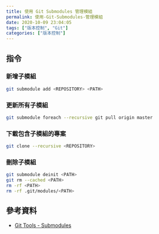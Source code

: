 ```yaml
---
title: 使用 Git Submodules 管理模組
permalink: 使用-Git-Submodules-管理模組
date: 2020-10-09 23:04:05
tags: ["版本控制", "Git"]
categories: ["版本控制"]
---
```


## 指令

### 新增子模組

```BASH
git submodule add <REPOSITORY> <PATH>
```

### 更新所有子模組

```BASH
git submodule foreach --recursive git pull origin master
```

### 下載包含子模組的專案

```BASH
git clone --recursive <REPOSITORY>
```

### 刪除子模組

```BASH
git submodule deinit <PATH>
git rm --cached <PATH>
rm -rf <PATH>
rm -rf .git/modules/<PATH>
```

## 參考資料

- [Git Tools - Submodules](https://git-scm.com/book/en/v2/Git-Tools-Submodules)
